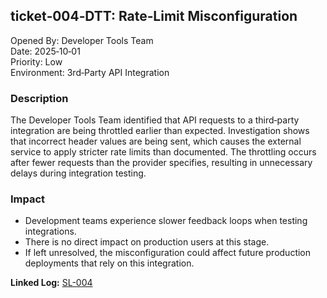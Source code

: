 ## ticket‑004‑DTT: Rate‑Limit Misconfiguration

Opened By: Developer Tools Team  
Date: 2025‑10‑01  
Priority: Low  
Environment: 3rd‑Party API Integration  

### Description  
The Developer Tools Team identified that API requests to a third‑party integration are being throttled earlier than expected. Investigation shows that incorrect header values are being sent, which causes the external service to apply stricter rate limits than documented. The throttling occurs after fewer requests than the provider specifies, resulting in unnecessary delays during integration testing.  

### Impact  
- Development teams experience slower feedback loops when testing integrations.  
- There is no direct impact on production users at this stage.  
- If left unresolved, the misconfiguration could affect future production deployments that rely on this integration.  

**Linked Log:** [SL-004](https://github.com/musman-uk/portfolio/blob/main/independent-projects/support-logs/logs/log-4/SL-004.md)

